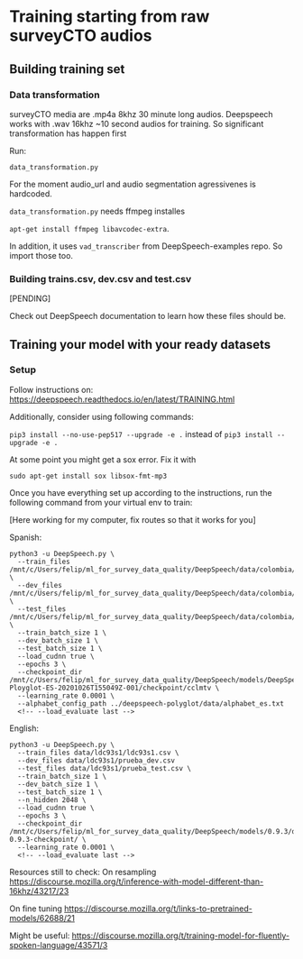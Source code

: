 # Training starting from raw surveyCTO audios

## Building training set

### Data transformation

surveyCTO media are .mp4a 8khz 30 minute long audios. Deepspeech works with .wav 16khz ~10 second audios for training. So significant transformation has happen first

Run:

`data_transformation.py`

For the moment audio_url and audio segmentation agressivenes is hardcoded.

`data_transformation.py` needs ffmpeg installes

`apt-get install ffmpeg libavcodec-extra`.

In addition, it uses `vad_transcriber` from DeepSpeech-examples repo. So import those too.


### Building trains.csv, dev.csv and test.csv

[PENDING]

Check out DeepSpeech documentation to learn how these files should be.

## Training your model with your ready datasets

### Setup

Follow instructions on:
https://deepspeech.readthedocs.io/en/latest/TRAINING.html

Additionally, consider using following commands:

`pip3 install --no-use-pep517 --upgrade -e .` instead of `pip3 install --upgrade -e .`

At some point you might get a sox error. Fix it with

`sudo apt-get install sox libsox-fmt-mp3`

Once you have everything set up according to the instructions, run the following command from your virtual env to train:

[Here working for my computer, fix routes so that it works for you]

Spanish:
```
python3 -u DeepSpeech.py \
  --train_files /mnt/c/Users/felip/ml_for_survey_data_quality/DeepSpeech/data/colombia/train.csv \
  --dev_files /mnt/c/Users/felip/ml_for_survey_data_quality/DeepSpeech/data/colombia/dev.csv \
  --test_files /mnt/c/Users/felip/ml_for_survey_data_quality/DeepSpeech/data/colombia/test.csv \
  --train_batch_size 1 \
  --dev_batch_size 1 \
  --test_batch_size 1 \
  --load_cudnn true \
  --epochs 3 \
  --checkpoint_dir  /mnt/c/Users/felip/ml_for_survey_data_quality/DeepSpeech/models/DeepSpeech-Ployglot-ES-20201026T155049Z-001/checkpoint/cclmtv \
  --learning_rate 0.0001 \
  --alphabet_config_path ../deepspeech-polyglot/data/alphabet_es.txt
  <!-- --load_evaluate last -->
```

English:
```
python3 -u DeepSpeech.py \
  --train_files data/ldc93s1/ldc93s1.csv \
  --dev_files data/ldc93s1/prueba_dev.csv
  --test_files data/ldc93s1/prueba_test.csv \
  --train_batch_size 1 \
  --dev_batch_size 1 \
  --test_batch_size 1 \
  --n_hidden 2048 \
  --load_cudnn true \
  --epochs 3 \
  --checkpoint_dir  /mnt/c/Users/felip/ml_for_survey_data_quality/DeepSpeech/models/0.9.3/deepspeech-0.9.3-checkpoint/ \
  --learning_rate 0.0001 \
  <!-- --load_evaluate last -->
```


Resources still to check:
On resampling
https://discourse.mozilla.org/t/inference-with-model-different-than-16khz/43217/23

On fine tuning
https://discourse.mozilla.org/t/links-to-pretrained-models/62688/21

Might be useful:
https://discourse.mozilla.org/t/training-model-for-fluently-spoken-language/43571/3
